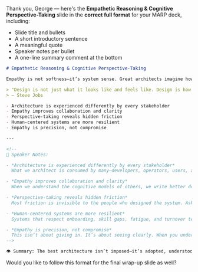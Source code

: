 Thank you, George — here's the **Empathetic Reasoning & Cognitive Perspective-Taking** slide in the **correct full format** for your MARP deck, including:

* Slide title and bullets
* A short introductory sentence
* A meaningful quote
* Speaker notes per bullet
* A one-line summary comment at the bottom

```markdown
# Empathetic Reasoning & Cognitive Perspective-Taking

Empathy is not softness—it’s system sense. Great architects imagine how designs will be experienced by others, not just how they function.

> "Design is not just what it looks like and feels like. Design is how it works."  
> — Steve Jobs

- Architecture is experienced differently by every stakeholder  
- Empathy improves collaboration and clarity  
- Perspective-taking reveals hidden friction  
- Human-centered systems are more resilient  
- Empathy is precision, not compromise  

---

<!--
🧠 Speaker Notes:

- *Architecture is experienced differently by every stakeholder*  
  What we architect is consumed by many—developers, operators, users, auditors. Each of them sees the system differently. We must account for their realities, not just ours.

- *Empathy improves collaboration and clarity*  
  When we understand the cognitive models of others, we write better documentation, make better interfaces, and hold better design reviews. It makes alignment easier.

- *Perspective-taking reveals hidden friction*  
  Most friction is invisible to the people who designed the system. Asking “what will confuse someone here?” or “who carries the burden?” helps us design it out early.

- *Human-centered systems are more resilient*  
  Systems that respect onboarding, skill gaps, fatigue, and turnover tend to last longer. Resilience includes human factors—not just retries and failovers.

- *Empathy is precision, not compromise*  
  This isn’t about giving in. It’s about seeing clearly. When you understand what others value, you can make better trade-offs without wasting energy on misalignment.
-->

👁️ Summary: The best architecture isn’t imposed—it’s adopted, understood, and sustained because it sees the people who live with it.
```

Would you like to follow this format for the final wrap-up slide as well?

